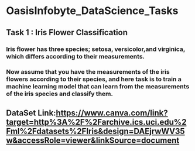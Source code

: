 # OasisInfobyte_DataScience_Tasks
## Task 1 : Iris Flower Classification
### Iris flower has three species; setosa, versicolor,and virginica, which differs according to their measurements.
### Now assume that you have the measurements of the iris flowers according to their species, and here task is to train a machine learning model that can learn from the measurements of the iris species and classify them.
## DataSet Link:https://www.canva.com/link?target=http%3A%2F%2Farchive.ics.uci.edu%2Fml%2Fdatasets%2FIris&design=DAEjrwWV35w&accessRole=viewer&linkSource=document
